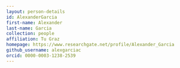 ```yaml
---
layout: person-details
id: AlexanderGarcia
first-name: Alexander
last-name: Garcia
collection: people
affiliation: Tu Graz
homepage: https://www.researchgate.net/profile/Alexander_Garcia
github_username: alexgarciac
orcid: 0000-0003-1238-2539
---
```


